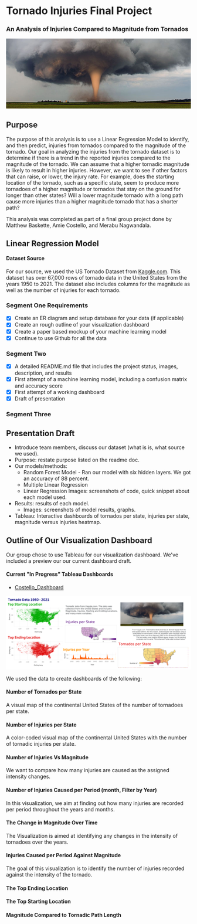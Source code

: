 # Tornado Injuries Final Project
### An Analysis of Injuries Compared to Magnitude from Tornados
![tornado_cover](https://github.com/amiecostello22/Tornado_Alley/blob/main/images/tornado_cover.png)

## Purpose
The purpose of this analysis is to use a Linear Regression Model to identify, and then predict, injuries from tornados compared to the magnitude of the tornado. Our goal in analyzing the injuries from the tornado dataset is to determine if there is a trend in the reported injuries compared to the magnitude of the tornado. We can assume that a higher tornadic magnitude is likely to result in higher injuries. However, we want to see if other factors that can raise, or lower,  the injury rate. For example, does the starting location of the tornado, such as a specific state, seem to produce more tornadoes of a higher magnitude or tornados that stay on the ground for longer than other states? Will a lower magnitude tornado with a long path cause more injuries than a higher magnitude tornado that has a shorter path?

This analysis was completed as part of a final group project done by Matthew Baskette, Amie Costello, and Merabu Nagwandala. 

## Linear Regression Model



#### Dataset Source
For our source, we used the US Tornado Dataset from [Kaggle.com](https://www.kaggle.com/datasets/danbraswell/us-tornado-dataset-1950-2021). 
This dataset has over 67,000 rows of tornado data in the United States from the years 1950 to 2021. The dataset also includes columns for the magnitude as well as the number of injuries for each tornado.
 
 ### Segment One Requirements
- [x] Create an ER diagram and setup database for your data (if applicable)
- [x] Create an rough outline of your visualization dashboard
- [x] Create a paper based mockup of your machine learning model
- [x] Continue to use Github for all the data
 
 ### Segment Two
- [x] A detailed README.md file that includes the project status, images, description, and results
- [x] First attempt of a machine learning model, including a confusion matrix and accuracy score
- [x] First attempt of a working dashboard
- [x] Draft of presentation

 ### Segment Three
 
 ## Presentation Draft
- Introduce team members, discuss our dataset (what is is, what source we used).
- Purpose: restate purpose listed on the readme doc.
- Our models/methods:
     - Random Forest Model - Ran our model with six hidden layers. We got an accuracy of 88 percent.
     - Multiple Linear Regression
     - Linear Regression
          Images: screenshots of code, quick snippet about each model used.
- Results: results of each model. 
     - Images: screenshots of model results, graphs.
- Tableau: Interactive dashboards of tornados per state, injuries per state, magnitude versus injuries heatmap.
 
## Outline of Our Visualization Dashboard
Our group chose to use Tableau for our visualization dashboard. We've included a preview our our current dashboard draft.

#### Current "In Progress" Tableau Dashboards
- [Costello_Dashboard](https://public.tableau.com/app/profile/amie.costello/viz/TornadoDataDashboard/Dashboard1)

![Dashboard_Rough_Draft](https://github.com/amiecostello22/Tornado_Alley/blob/main/images/Dashboard_draft.png)

We used the data to create dashboards of the following:
#### Number of Tornados per State
A visual map of the continental United States of the number of tornadoes per state.
#### Number of Injuries per State
A color-coded visual map of the continental United States with the number of tornadic injuries per state.
#### Number of Injuries Vs Magnitude
We want to compare how many injuries are caused as the assigned intensity changes.
#### Number of Injuries Caused per Period (month, Filter by Year)
In this visualization, we aim at finding out how many injuries are recorded per period throughout the years and months.
#### The Change in Magnitude Over Time
The Visualization is aimed at identifying any changes in the intensity of tornadoes over the years.
#### Injuries Caused per Period Against Magnitude
The goal of this visualization is to identify the number of injuries recorded against the intensity of the tornado.
#### The Top Ending Location 
#### The Top Starting Location
#### Magnitude Compared to Tornadic Path Length

